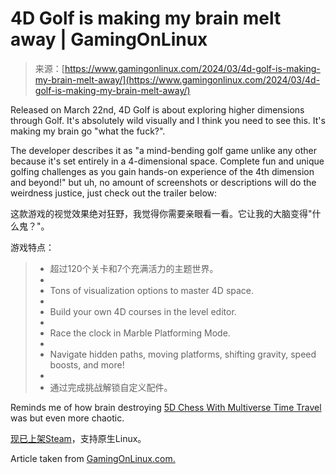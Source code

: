 <!--yml

category: 未分类

date: 2024-05-29 12:42:38

-->

# 4D Golf is making my brain melt away | GamingOnLinux

> 来源：[https://www.gamingonlinux.com/2024/03/4d-golf-is-making-my-brain-melt-away/](https://www.gamingonlinux.com/2024/03/4d-golf-is-making-my-brain-melt-away/)

Released on March 22nd, 4D Golf is about exploring higher dimensions through Golf. It's absolutely wild visually and I think you need to see this. It's making my brain go "what the fuck?".

The developer describes it as "a mind-bending golf game unlike any other because it's set entirely in a 4-dimensional space. Complete fun and unique golfing challenges as you gain hands-on experience of the 4th dimension and beyond!" but uh, no amount of screenshots or descriptions will do the weirdness justice, just check out the trailer below:

这款游戏的视觉效果绝对狂野，我觉得你需要亲眼看一看。它让我的大脑变得"什么鬼？"。

游戏特点：

> +   超过120个关卡和7个充满活力的主题世界。
> +   
> +   Tons of visualization options to master 4D space.
> +   
> +   Build your own 4D courses in the level editor.
> +   
> +   Race the clock in Marble Platforming Mode.
> +   
> +   Navigate hidden paths, moving platforms, shifting gravity, speed boosts, and more!
> +   
> +   通过完成挑战解锁自定义配件。

Reminds me of how brain destroying [5D Chess With Multiverse Time Travel](https://www.gamingonlinux.com/2020/08/you-could-play-chess-but-why-not-play-5d-chess-with-multiverse-time-travel/) was but even more chaotic.

[现已上架Steam](https://store.steampowered.com/app/2147950/4D_Golf/)，支持原生Linux。

Article taken from [GamingOnLinux.com.](https://www.gamingonlinux.com/)
